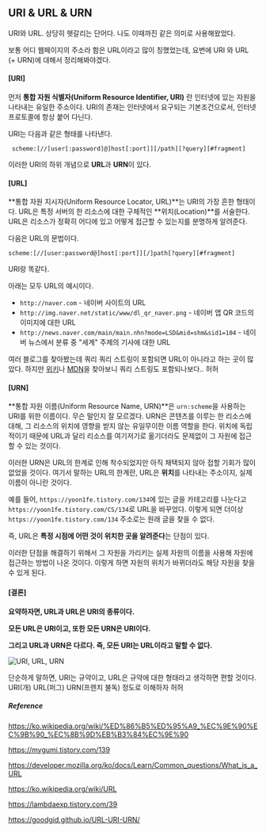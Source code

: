 ## URI & URL & URN

URI와 URL. 상당히 헷갈리는 단어다. 나도 이때까진 같은 의미로 사용해왔었다.

보통 어디 웹페이지의 주소라 함은 URL이라고 많이 칭했었는데, 요번에 URI 와 URL (+ URN)에 대해서 정리해봐야겠다.



#### [URI]

먼저 **통합 자원 식별자(Uniform Resource Identifier, URI)** 란 인터넷에 있는 자원을 나타내는 유일한 주소이다. URI의 존재는 인터넷에서 요구되는 기본조건으로서, 인터넷 프로토콜에 항상 붙어 다닌다. 

URI는 다음과 같은 형태를 나타낸다.

` scheme:[//[user[:password]@]host[:port]][/path][?query][#fragment]`



이러한 URI의 하위 개념으로 **URL**과 **URN**이 있다.



#### [URL]

**통합 자원 지시자(Uniform Resource Locator, URL)**는 URI의 가장 흔한 형태이다. URL은 특정 서버의 한 리소스에 대한 구체적인 **위치(Location)**를 서술한다. URL은 리소스가 정확히 어디에 있고 어떻게 접근할 수 있는지를 분명하게 알려준다.

다음은 URL의 문법이다.

`scheme:[//[user:password@]host[:port]][/]path[?query][#fragment]`

URI랑 똑같다.



아래는 모두 URL의 예시이다.

- `http://naver.com` - 네이버 사이트의 URL
- `http://img.naver.net/static/www/dl_qr_naver.png` - 네이버 앱 QR 코드의 이미지에 대한 URL
- `http://news.naver.com/main/main.nhn?mode=LSD&mid=shm&sid1=104` - 네이버 뉴스에서 분류 중 "세계" 주제의 기사에 대한 URL

여러 블로그를 찾아봤는데 쿼리 쿼리 스트링이 포함되면 URL이 아니라고 하는 곳이 많았다. 하지만 [위키](https://ko.wikipedia.org/wiki/URL)나 [MDN](https://developer.mozilla.org/ko/docs/Learn/Common_questions/What_is_a_URL)을 찾아보니 쿼리 스트링도 포함되나보다.. 허허





#### [URN]

**통합 자원 이름(Uniform Resource Name, URN)**은 `urn:scheme`을 사용하는 URI를 위한 이름이다. 무슨 말인지 잘 모르겠다. URN은 콘텐츠를 이루는 한 리소스에 대해, 그 리소스의 위치에 영향을 받지 않는 유일무이한 이름 역할을 한다. 위치에 독립적이기 때문에 URL과 달리 리소스를 여기저기로 옮기더라도 문제없이 그 자원에 접근할 수 있는 것이다.

이러한 URN은 URL의 한계로 인해 착수되었지만 아직 채택되지 않아 접할 기회가 많이 없었을 것이다. 여기서 말하는 URL의 한계란, URL은 **위치**를 나타내는 주소이지, 실제 이름이 아니란 것이다.

예를 들어, `https://yoon1fe.tistory.com/134`에 있는 글을 카테고리를 나눈다고 `https://yoon1fe.tistory.com/CS/134`로 URL을 바꾸었다. 이렇게 되면 더이상 `https://yoon1fe.tistory.com/134` 주소로는 원래 글을 찾을 수 없다. 

즉, URL은 **특정 시점에 어떤 것이 위치한 곳을 알려준다**는 단점이 있다.

이러한 단점을 해결하기 위해서 그 자원을 가리키는 실제 자원의 이름을 사용해 자원에 접근하는 방법이 나온 것이다. 이렇게 하면 자원의 위치가 바뀌더라도 해당 자원을 찾을 수 있게 된다.



#### [결론]

**요약하자면, URL과 URL은 URI의 종류이다.**

**모든 URL은 URI이고, 또한 모든 URN은 URI이다.**

**그리고 URL과 URN은 다르다. 즉, 모든 URI는 URL이라고 말할 수 없다.**



![URI, URL, URN](https://t1.daumcdn.net/cfile/tistory/2416C94158D62B9E11)







단순하게 말하면, URI는 규약이고, URL은 규약에 대한 형태라고 생각하면 편할 것이다. URI(개) URL(퍼그) URN(프렌치 불독) 정도로 이해하자 허허









##### Reference

https://ko.wikipedia.org/wiki/%ED%86%B5%ED%95%A9_%EC%9E%90%EC%9B%90_%EC%8B%9D%EB%B3%84%EC%9E%90

https://mygumi.tistory.com/139

https://developer.mozilla.org/ko/docs/Learn/Common_questions/What_is_a_URL

https://ko.wikipedia.org/wiki/URL

https://lambdaexp.tistory.com/39

https://goodgid.github.io/URL-URI-URN/